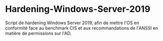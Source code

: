 # Hardening-Windows-Server-2019
Script de hardening Windows Server 2019, afin de mettre l'OS en conformité face au benchmark CIS et aux recommandations de l'ANSSI en matière de permissions sur l'AD.
